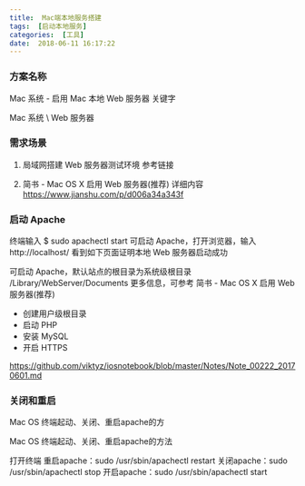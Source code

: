 ```yaml
---
title:  Mac端本地服务搭建
tags:  [启动本地服务]
categories:  [工具]
date:  2018-06-11 16:17:22
---
```



### 方案名称

Mac 系统 - 启用 Mac 本地 Web 服务器
关键字

Mac 系统 \ Web 服务器
### 需求场景

1. 局域网搭建 Web 服务器测试环境
参考链接

1. 简书 - Mac OS X 启用 Web 服务器(推荐)
详细内容 https://www.jianshu.com/p/d006a34a343f

### 启动 Apache

终端输入
$ sudo apachectl start
可启动 Apache，打开浏览器，输入 http://localhost/ 看到如下页面证明本地 Web 服务器启动成功


可启动 Apache，默认站点的根目录为系统级根目录
/Library/WebServer/Documents
更多信息，可参考 简书 - Mac OS X 启用 Web 服务器(推荐)

* 创建用户级根目录
* 启动 PHP
* 安装 MySQL
* 开启 HTTPS

https://github.com/viktyz/iosnotebook/blob/master/Notes/Note_00222_20170601.md


### 关闭和重启
Mac OS 终端起动、关闭、重启apache的方

Mac OS 终端起动、关闭、重启apache的方法



打开终端
重启apache：sudo /usr/sbin/apachectl restart
关闭apache：sudo /usr/sbin/apachectl stop
开启apache：sudo /usr/sbin/apachectl start
 